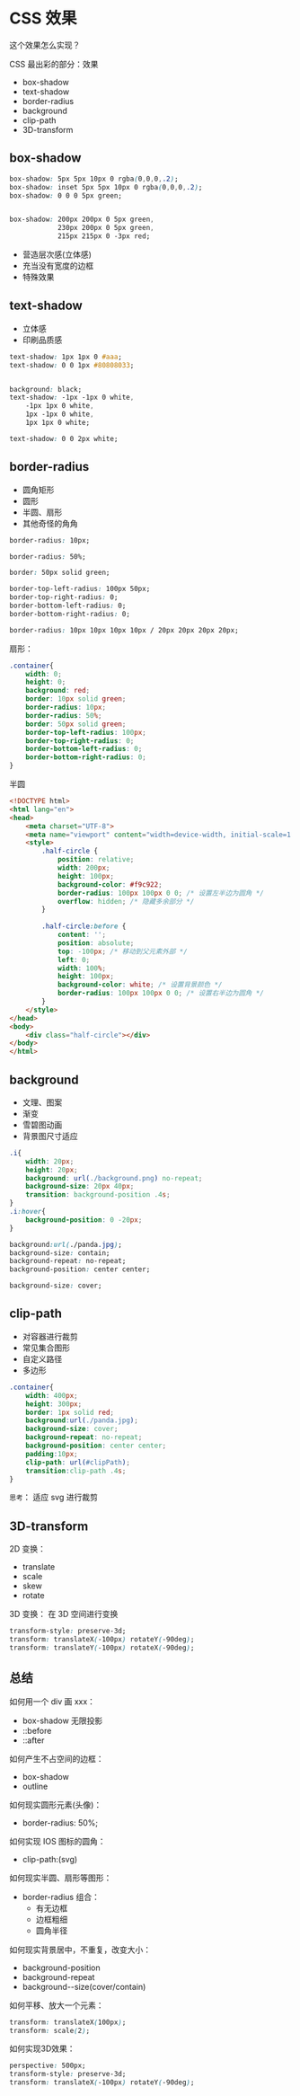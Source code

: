 # CSS 效果

这个效果怎么实现？

CSS 最出彩的部分：效果

- box-shadow
- text-shadow
- border-radius
- background
- clip-path
- 3D-transform

## box-shadow

```css
box-shadow: 5px 5px 10px 0 rgba(0,0,0,.2);
box-shadow: inset 5px 5px 10px 0 rgba(0,0,0,.2);
box-shadow: 0 0 0 5px green;


box-shadow: 200px 200px 0 5px green,
            230px 200px 0 5px green,
            215px 215px 0 -3px red;
```

- 营造层次感(立体感)
- 充当没有宽度的边框
- 特殊效果

## text-shadow

- 立体感
- 印刷品质感

```css
text-shadow: 1px 1px 0 #aaa;
text-shadow: 0 0 1px #80808033;


background: black;
text-shadow: -1px -1px 0 white,
    -1px 1px 0 white,
    1px -1px 0 white,
    1px 1px 0 white;

text-shadow: 0 0 2px white;
```

## border-radius

- 圆角矩形
- 圆形
- 半圆、扇形
- 其他奇怪的角角

```css
border-radius: 10px;

border-radius: 50%;

border: 50px solid green;

border-top-left-radius: 100px 50px;
border-top-right-radius: 0;
border-bottom-left-radius: 0;
border-bottom-right-radius: 0;

border-radius: 10px 10px 10px 10px / 20px 20px 20px 20px;
```

扇形：

```css
.container{
    width: 0;
    height: 0;
    background: red;
    border: 10px solid green;
    border-radius: 10px;
    border-radius: 50%;
    border: 50px solid green;
    border-top-left-radius: 100px;
    border-top-right-radius: 0;
    border-bottom-left-radius: 0;
    border-bottom-right-radius: 0;
}
```

半圆

```html
<!DOCTYPE html>
<html lang="en">
<head>
    <meta charset="UTF-8">
    <meta name="viewport" content="width=device-width, initial-scale=1.0">
    <style>
        .half-circle {
            position: relative;
            width: 200px;
            height: 100px;
            background-color: #f9c922;
            border-radius: 100px 100px 0 0; /* 设置左半边为圆角 */
            overflow: hidden; /* 隐藏多余部分 */
        }
        
        .half-circle:before {
            content: '';
            position: absolute;
            top: -100px; /* 移动到父元素外部 */
            left: 0;
            width: 100%;
            height: 100px;
            background-color: white; /* 设置背景颜色 */
            border-radius: 100px 100px 0 0; /* 设置右半边为圆角 */
        }
    </style>
</head>
<body>
    <div class="half-circle"></div>
</body>
</html>
```

## background

- 文理、图案
- 渐变
- 雪碧图动画
- 背景图尺寸适应

```css
.i{
    width: 20px;
    height: 20px;
    background: url(./background.png) no-repeat;
    background-size: 20px 40px;
    transition: background-position .4s;
}
.i:hover{
    background-position: 0 -20px;
}
```

```css
background:url(./panda.jpg);
background-size: contain;
background-repeat: no-repeat;
background-position: center center;

background-size: cover;
```

## clip-path

- 对容器进行裁剪
- 常见集合图形
- 自定义路径
- 多边形

```css
.container{
    width: 400px;
    height: 300px;
    border: 1px solid red;
    background:url(./panda.jpg);
    background-size: cover;
    background-repeat: no-repeat;
    background-position: center center;
    padding:10px;
    clip-path: url(#clipPath);
    transition:clip-path .4s;
}
```

`思考`： 适应 svg 进行裁剪

## 3D-transform

2D 变换：

- translate
- scale
- skew
- rotate

3D 变换： 在 3D 空间进行变换

```css
transform-style: preserve-3d;
transform: translateX(-100px) rotateY(-90deg);
transform: translateY(-100px) rotateX(-90deg);
```

## 总结

如何用一个 div 画 xxx：

- box-shadow 无限投影
- ::before
- ::after

如何产生不占空间的边框：

- box-shadow
- outline

如何现实圆形元素(头像)：

- border-radius: 50%;

如何实现 IOS 图标的圆角：

- clip-path:(svg)

如何现实半圆、扇形等图形：

-  border-radius 组合：
    - 有无边框
    - 边框粗细
    - 圆角半径

如何现实背景居中，不重复，改变大小：

- background-position
- background-repeat
- background--size(cover/contain)

如何平移、放大一个元素：

```css
transform: translateX(100px);
transform: scale(2);
```

如何实现3D效果：

```css
perspective: 500px;
transform-style: preserve-3d;
transform: translateX(-100px) rotateY(-90deg);
```
